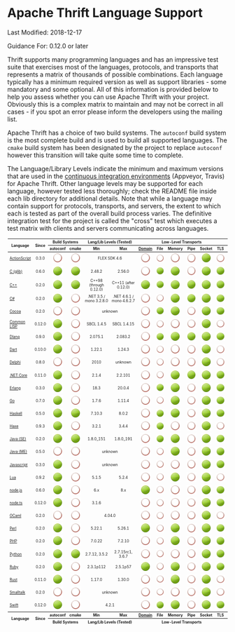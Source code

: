 # Apache Thrift Language Support #

Last Modified: 2018-12-17

Guidance For: 0.12.0 or later

Thrift supports many programming languages and has an impressive test suite that exercises most of the languages, protocols, and transports that represents a matrix of thousands of possible combinations.  Each language typically has a minimum required version as well as support libraries - some mandatory and some optional.  All of this information is provided below to help you assess whether you can use Apache Thrift with your project.  Obviously this is a complex matrix to maintain and may not be correct in all cases - if you spot an error please inform the developers using the mailing list.

Apache Thrift has a choice of two build systems.  The `autoconf` build system is the most complete build and is used to build all supported languages.  The `cmake` build system has been designated by the project to replace `autoconf` however this transition will take quite some time to complete.

The Language/Library Levels indicate the minimum and maximum versions that are used in the [continuous integration environments](build/docker/README.md) (Appveyor, Travis) for Apache Thrift.  Other language levels may be supported for each language, however tested less thoroughly; check the README file inside each lib directory for additional details.  Note that while a language may contain support for protocols, transports, and servers, the extent to which each is tested as part of the overall build process varies.  The definitive integration test for the project is called the "cross" test which executes a test matrix with clients and servers communicating across languages.

<table style="font-size: 60%; padding: 1px;">
<thead>
<tr>
<th rowspan=2>Language</th>
<th rowspan=2 align=center>Since</th>
<th colspan=2 align=center>Build Systems</th>
<th colspan=2 align=center>Lang/Lib Levels (Tested)</th>
<th colspan=6 align=center>Low-Level Transports</th>
<th colspan=3 align=center>Transport Wrappers</th>
<th colspan=4 align=center>Protocols</th>
<th colspan=5 align=center>Servers</th>
<th rowspan=2>Open Issues</th>
</tr>
<tr>
<!-- Build Systems ---------><th>autoconf</th><th>cmake</th>
<!-- Lang/Lib Levels -------><th>Min</th><th>Max</th>
<!-- Low-Level Transports --><th><a href="https://en.wikipedia.org/wiki/Unix_domain_socket">Domain</a></th><th>&nbsp;File&nbsp;</th><th>Memory</th><th>&nbsp;Pipe&nbsp;</th><th>Socket</th><th>&nbsp;TLS&nbsp;</th>
<!-- Transport Wrappers ----><th>Framed</th><th>&nbsp;http&nbsp;</th><th>&nbsp;zlib&nbsp;</th>
<!-- Protocols -------------><th><a href="doc/specs/thrift-binary-protocol.md">Binary</a></th><th><a href="doc/specs/thrift-compact-protocol.md">Compact</a></th><th>&nbsp;JSON&nbsp;</th><th>Multiplex</th>
<!-- Servers ---------------><th>Forking</th><th>Nonblocking</th><th>Simple</th><th>Threaded</th><th>ThreadPool</th>
</tr>
</thead>
<tbody>
<tr align=center>
<td align=left><a href="https://github.com/apache/thrift/blob/master/lib/as3/README.md">ActionScript</a></td>
<!-- Since -----------------><td>0.3.0</td>
<!-- Build Systems ---------><td><img src="doc/images/cred.png" alt=""/></td><td><img src="doc/images/cred.png" alt=""/></td>
<!-- Language Levels -------><td colspan=2>FLEX SDK 4.6</td>
<!-- Low-Level Transports --><td><img src="doc/images/cred.png" alt=""/></td><td><img src="doc/images/cred.png" alt=""/></td><td><img src="doc/images/cred.png" alt=""/></td><td><img src="doc/images/cred.png" alt=""/></td><td><img src="doc/images/cgrn.png" alt="Yes"/></td><td><img src="doc/images/cred.png" alt=""/></td>
<!-- Transport Wrappers ----><td><img src="doc/images/cred.png" alt=""/></td><td><img src="doc/images/cgrn.png" alt="Yes"/></td><td><img src="doc/images/cred.png" alt=""/></td>
<!-- Protocols -------------><td><img src="doc/images/cgrn.png" alt="Yes"/></td><td><img src="doc/images/cred.png" alt=""/></td><td><img src="doc/images/cred.png" alt=""/></td><td><img src="doc/images/cred.png" alt=""/></td>
<!-- Servers ---------------><td><img src="doc/images/cred.png" alt=""/></td><td><img src="doc/images/cred.png" alt=""/></td><td><img src="doc/images/cred.png" alt=""/></td><td><img src="doc/images/cred.png" alt=""/></td><td><img src="doc/images/cred.png" alt=""/></td>
<td align=left><a href="https://issues.apache.org/jira/issues/?jql=project%20%3D%20THRIFT%20AND%20component%20in%20(%22AS3%20-%20Compiler%22%2C%20%22AS3%20-%20Library%22)%20and%20status%20not%20in%20(fixed%2C%20resolved%2C%20closed)">ActionScript</a></td>
</tr>
<tr align=center>
<td align=left><a href="https://github.com/apache/thrift/blob/master/lib/c_glib/README.md">C (glib)</a></td>
<!-- Since -----------------><td>0.6.0</td>
<!-- Build Systems ---------><td><img src="doc/images/cgrn.png" alt="Yes"/></td><td><img src="doc/images/cgrn.png" alt="Yes"/></td>
<!-- Language Levels -------><td>2.48.2</td><td>2.56.0</td>
<!-- Low-Level Transports --><td><img src="doc/images/cred.png" alt=""/></td><td><img src="doc/images/cgrn.png" alt="Yes"/></td><td><img src="doc/images/cgrn.png" alt="Yes"/></td><td><img src="doc/images/cred.png" alt=""/></td><td><img src="doc/images/cgrn.png" alt="Yes"/></td><td><img src="doc/images/cgrn.png" alt="Yes"/></td>
<!-- Transport Wrappers ----><td><img src="doc/images/cgrn.png" alt="Yes"/></td><td><img src="doc/images/cred.png" alt=""/></td><td><img src="doc/images/cred.png" alt=""/></td>
<!-- Protocols -------------><td><img src="doc/images/cgrn.png" alt="Yes"/></td><td><img src="doc/images/cgrn.png" alt="Yes"/></td><td><img src="doc/images/cred.png" alt=""/></td><td><img src="doc/images/cgrn.png" alt="Yes"/></td>
<!-- Servers ---------------><td><img src="doc/images/cred.png" alt=""/></td><td><img src="doc/images/cred.png" alt=""/></td><td><img src="doc/images/cgrn.png" alt="Yes"/></td><td><img src="doc/images/cred.png" alt=""/></td><td><img src="doc/images/cred.png" alt=""/></td>
<td align=left><a href="https://issues.apache.org/jira/issues/?jql=project%20%3D%20THRIFT%20AND%20component%20in%20(%22C%20glib%20-%20Compiler%22%2C%20%22C%20glib%20-%20Library%22)%20and%20status%20not%20in%20(fixed%2C%20resolved%2C%20closed)">C (glib)</a></td>
</tr>
<tr align=center>
<td align=left><a href="https://github.com/apache/thrift/blob/master/lib/cpp/README.md">C++</a></td>
<!-- Since -----------------><td>0.2.0</td>
<!-- Build Systems ---------><td><img src="doc/images/cgrn.png" alt="Yes"/></td><td><img src="doc/images/cgrn.png" alt="Yes"/></td>
<!-- Language Levels -------><td>C++98 (through 0.12.0)</td><td>C++11 (after 0.12.0)</td>
<!-- Low-Level Transports --><td><img src="doc/images/cgrn.png" alt="Yes"/></td><td><img src="doc/images/cgrn.png" alt="Yes"/></td><td><img src="doc/images/cgrn.png" alt="Yes"/></td><td><img src="doc/images/cgrn.png" alt="Yes"/></td><td><img src="doc/images/cgrn.png" alt="Yes"/></td><td><img src="doc/images/cgrn.png" alt="Yes"/></td>
<!-- Transport Wrappers ----><td><img src="doc/images/cgrn.png" alt="Yes"/></td><td><img src="doc/images/cgrn.png" alt="Yes"/></td><td><img src="doc/images/cgrn.png" alt="Yes"/></td>
<!-- Protocols -------------><td><img src="doc/images/cgrn.png" alt="Yes"/></td><td><img src="doc/images/cgrn.png" alt="Yes"/></td><td><img src="doc/images/cgrn.png" alt="Yes"/></td><td><img src="doc/images/cgrn.png" alt="Yes"/></td>
<!-- Servers ---------------><td><img src="doc/images/cred.png" alt=""/></td><td><img src="doc/images/cgrn.png" alt="Yes"/></td><td><img src="doc/images/cgrn.png" alt="Yes"/></td><td><img src="doc/images/cgrn.png" alt="Yes"/></td><td><img src="doc/images/cgrn.png" alt="Yes"/></td>
<td align=left><a href="https://issues.apache.org/jira/issues/?jql=project%20%3D%20THRIFT%20AND%20component%20in%20(%22C%2B%2B%20-%20Compiler%22%2C%20%22C%2B%2B%20-%20Library%22)%20and%20status%20not%20in%20(fixed%2C%20resolved%2C%20closed)">C++</a></td>
</tr>
<tr align=center>
<td align=left><a href="https://github.com/apache/thrift/blob/master/lib/csharp/README.md">C#</a></td>
<!-- Since -----------------><td>0.2.0</td>
<!-- Build Systems ---------><td><img src="doc/images/cgrn.png" alt="Yes"/></td><td><img src="doc/images/cred.png" alt=""/></td>
<!-- Language Levels -------><td>.NET&nbsp;3.5 / mono&nbsp;3.2.8.0</td><td>.NET&nbsp;4.6.1 / mono&nbsp;4.6.2.7</td>
<!-- Low-Level Transports --><td><img src="doc/images/cred.png" alt=""/></td><td><img src="doc/images/cred.png" alt=""/></td><td><img src="doc/images/cgrn.png" alt="Yes"/></td><td><img src="doc/images/cgrn.png" alt="Yes"/></td><td><img src="doc/images/cgrn.png" alt="Yes"/></td><td><img src="doc/images/cgrn.png" alt="Yes"/></td>
<!-- Transport Wrappers ----><td><img src="doc/images/cgrn.png" alt="Yes"/></td><td><img src="doc/images/cgrn.png" alt="Yes"/></td><td><img src="doc/images/cred.png" alt=""/></td>
<!-- Protocols -------------><td><img src="doc/images/cgrn.png" alt="Yes"/></td><td><img src="doc/images/cgrn.png" alt="Yes"/></td><td><img src="doc/images/cgrn.png" alt="Yes"/></td><td><img src="doc/images/cgrn.png" alt="Yes"/></td>
<!-- Servers ---------------><td><img src="doc/images/cred.png" alt=""/></td><td><img src="doc/images/cred.png" alt=""/></td><td><img src="doc/images/cgrn.png" alt="Yes"/></td><td><img src="doc/images/cgrn.png" alt="Yes"/></td><td><img src="doc/images/cgrn.png" alt="Yes"/></td>
<td align=left><a href="https://issues.apache.org/jira/issues/?jql=project%20%3D%20THRIFT%20AND%20component%20in%20(%22C%23%20-%20Compiler%22%2C%20%22C%23%20-%20Library%22)%20and%20status%20not%20in%20(fixed%2C%20resolved%2C%20closed)">C# (.NET)</a></td>
</tr>
<tr align=center>
<td align=left><a href="https://github.com/apache/thrift/blob/master/lib/cocoa/README.md">Cocoa</a></td>
<!-- Since -----------------><td>0.2.0</td>
<!-- Build Systems ---------><td><img src="doc/images/cred.png" alt=""/></td><td><img src="doc/images/cred.png" alt=""/></td>
<!-- Language Levels -------><td colspan=2>unknown</td>
<!-- Low-Level Transports --><td><img src="doc/images/cred.png" alt=""/></td><td><img src="doc/images/cgrn.png" alt="Yes"/></td><td><img src="doc/images/cgrn.png" alt="Yes"/></td><td><img src="doc/images/cred.png" alt=""/></td><td><img src="doc/images/cgrn.png" alt="Yes"/></td><td><img src="doc/images/cgrn.png" alt="Yes"/></td>
<!-- Transport Wrappers ----><td><img src="doc/images/cgrn.png" alt="Yes"/></td><td><img src="doc/images/cgrn.png" alt="Yes"/></td><td><img src="doc/images/cred.png" alt=""/></td>
<!-- Protocols -------------><td><img src="doc/images/cgrn.png" alt="Yes"/></td><td><img src="doc/images/cgrn.png" alt="Yes"/></td><td><img src="doc/images/cred.png" alt=""/></td><td><img src="doc/images/cgrn.png" alt="Yes"/></td>
<!-- Servers ---------------><td><img src="doc/images/cred.png" alt=""/></td><td><img src="doc/images/cred.png" alt=""/></td><td><img src="doc/images/cred.png" alt=""/></td><td><img src="doc/images/cred.png" alt=""/></td><td><img src="doc/images/cgrn.png" alt="Yes"/></td>
<td align=left><a href="https://issues.apache.org/jira/issues/?jql=project%20%3D%20THRIFT%20AND%20component%20in%20(%22Cocoa%20-%20Compiler%22%2C%20%22Cocoa%20-%20Library%22)%20and%20status%20not%20in%20(fixed%2C%20resolved%2C%20closed)">Cocoa</a></td>
</tr>
<tr align=center>
<td align=left><a href="https://github.com/apache/thrift/blob/master/lib/cl/README.md">Common LISP</a></td>
<!-- Since -----------------><td>0.12.0</td>
<!-- Build Systems ---------><td><img src="doc/images/cgrn.png" alt="Yes"/></td><td><img src="doc/images/cred.png" alt=""/></td>
<!-- Language Levels -------><td>SBCL 1.4.5</td><td>SBCL 1.4.15</td>
<!-- Low-Level Transports --><td><img src="doc/images/cred.png" alt=""/></td><td><img src="doc/images/cred.png" alt="Yes"/></td><td><img src="doc/images/cred.png" alt=""/></td><td><img src="doc/images/cred.png" alt=""/></td><td><img src="doc/images/cgrn.png" alt="Yes"/></td><td><img src="doc/images/cred.png" alt=""/></td>
<!-- Transport Wrappers ----><td><img src="doc/images/cgrn.png" alt="Yes"/></td><td><img src="doc/images/cred.png" alt=""/></td><td><img src="doc/images/cred.png" alt=""/></td>
<!-- Protocols -------------><td><img src="doc/images/cgrn.png" alt="Yes"/></td><td><img src="doc/images/cred.png" alt="Yes"/></td><td><img src="doc/images/cred.png" alt=""/></td><td><img src="doc/images/cgrn.png" alt="Yes"/></td>
<!-- Servers ---------------><td><img src="doc/images/cred.png" alt=""/></td><td><img src="doc/images/cred.png" alt="Yes"/></td><td><img src="doc/images/cgrn.png" alt=""/></td><td><img src="doc/images/cred.png" alt=""/></td><td><img src="doc/images/cred.png" alt=""/></td>
<td align=left><a href="https://issues.apache.org/jira/issues/?jql=project%20%3D%20THRIFT%20AND%20component%20in%20(%22Common%20LISP%20-%20Compiler%22%2C%20%22Common%20LISP%20-%20Library%22)%20and%20status%20not%20in%20(fixed%2C%20resolved%2C%20closed)">Common LISP</a></td>
</tr>
<tr align=center>
<td align=left><a href="https://github.com/apache/thrift/blob/master/lib/d/README.md">Dlang</a></td>
<!-- Since -----------------><td>0.9.0</td>
<!-- Build Systems ---------><td><img src="doc/images/cgrn.png" alt="Yes"/></td><td><img src="doc/images/cred.png" alt=""/></td>
<!-- Language Levels -------><td>2.075.1</td><td>2.083.2</td>
<!-- Low-Level Transports --><td><img src="doc/images/cred.png" alt=""/></td><td><img src="doc/images/cgrn.png" alt="Yes"/></td><td><img src="doc/images/cgrn.png" alt="Yes"/></td><td><img src="doc/images/cgrn.png" alt="Yes"/></td><td><img src="doc/images/cgrn.png" alt="Yes"/></td><td><img src="doc/images/cgrn.png" alt="Yes"/></td>
<!-- Transport Wrappers ----><td><img src="doc/images/cgrn.png" alt="Yes"/></td><td><img src="doc/images/cgrn.png" alt="Yes"/></td><td><img src="doc/images/cgrn.png" alt="Yes"/></td>
<!-- Protocols -------------><td><img src="doc/images/cgrn.png" alt="Yes"/></td><td><img src="doc/images/cgrn.png" alt="Yes"/></td><td><img src="doc/images/cgrn.png" alt="Yes"/></td><td><img src="doc/images/cred.png" alt=""/></td>
<!-- Servers ---------------><td><img src="doc/images/cred.png" alt=""/></td><td><img src="doc/images/cgrn.png" alt="Yes"/></td><td><img src="doc/images/cgrn.png" alt="Yes"/></td><td><img src="doc/images/cgrn.png" alt="Yes"/></td><td><img src="doc/images/cgrn.png" alt="Yes"/></td>
<td align=left><a href="https://issues.apache.org/jira/issues/?jql=project%20%3D%20THRIFT%20AND%20component%20in%20(%22D%20-%20Compiler%22%2C%20%22D%20-%20Library%22)%20and%20status%20not%20in%20(fixed%2C%20resolved%2C%20closed)">D</a></td>
</tr>
<tr align=center>
<td align=left><a href="https://github.com/apache/thrift/blob/master/lib/dart/README.md">Dart</a></td>
<!-- Since -----------------><td>0.10.0</td>
<!-- Build Systems ---------><td><img src="doc/images/cgrn.png" alt="Yes"/></td><td><img src="doc/images/cred.png" alt=""/></td>
<!-- Language Levels -------><td>1.22.1</td><td>1.24.3</td>
<!-- Low-Level Transports --><td><img src="doc/images/cred.png" alt=""/></td><td><img src="doc/images/cred.png" alt=""/></td><td><img src="doc/images/cred.png" alt=""/></td><td><img src="doc/images/cred.png" alt=""/></td><td><img src="doc/images/cgrn.png" alt="Yes"/></td><td><img src="doc/images/cred.png" alt=""/></td>
<!-- Transport Wrappers ----><td><img src="doc/images/cgrn.png" alt="Yes"/></td><td><img src="doc/images/cgrn.png" alt="Yes"/></td><td><img src="doc/images/cred.png" alt=""/></td>
<!-- Protocols -------------><td><img src="doc/images/cgrn.png" alt="Yes"/></td><td><img src="doc/images/cgrn.png" alt="Yes"/></td><td><img src="doc/images/cgrn.png" alt="Yes"/></td><td><img src="doc/images/cgrn.png" alt="Yes"/></td>
<!-- Servers ---------------><td><img src="doc/images/cred.png" alt=""/></td><td><img src="doc/images/cred.png" alt=""/></td><td><img src="doc/images/cred.png" alt=""/></td><td><img src="doc/images/cred.png" alt=""/></td><td><img src="doc/images/cred.png" alt=""/></td>
<td align=left><a href="https://issues.apache.org/jira/issues/?jql=project%20%3D%20THRIFT%20AND%20component%20in%20(%22Dart%20-%20Compiler%22%2C%20%22Dart%20-%20Library%22)%20and%20status%20not%20in%20(fixed%2C%20resolved%2C%20closed)">Dart</a></td>
</tr>
<tr align=center>
<td align=left><a href="https://github.com/apache/thrift/blob/master/lib/delphi/README.md">Delphi</a></td>
<!-- Since -----------------><td>0.8.0</td>
<!-- Build Systems ---------><td><img src="doc/images/cred.png" alt=""/></td><td><img src="doc/images/cred.png" alt=""/></td>
<!-- Language Levels -------><td>2010</td><td>unknown</td>
<!-- Low-Level Transports --><td><img src="doc/images/cred.png" alt=""/></td><td><img src="doc/images/cred.png" alt=""/></td><td><img src="doc/images/cred.png" alt=""/></td><td><img src="doc/images/cred.png" alt=""/></td><td><img src="doc/images/cgrn.png" alt="Yes"/></td><td><img src="doc/images/cred.png" alt=""/></td>
<!-- Transport Wrappers ----><td><img src="doc/images/cgrn.png" alt="Yes"/></td><td><img src="doc/images/cgrn.png" alt="Yes"/></td><td><img src="doc/images/cred.png" alt=""/></td>
<!-- Protocols -------------><td><img src="doc/images/cgrn.png" alt="Yes"/></td><td><img src="doc/images/cgrn.png" alt="Yes"/></td><td><img src="doc/images/cgrn.png" alt="Yes"/></td><td><img src="doc/images/cgrn.png" alt="Yes"/></td>
<!-- Servers ---------------><td><img src="doc/images/cred.png" alt=""/></td><td><img src="doc/images/cred.png" alt=""/></td><td><img src="doc/images/cgrn.png" alt="Yes"/></td><td><img src="doc/images/cred.png" alt=""/></td><td><img src="doc/images/cred.png" alt=""/></td>
<td align=left><a href="https://issues.apache.org/jira/issues/?jql=project%20%3D%20THRIFT%20AND%20component%20in%20(%22Delphi%20-%20Compiler%22%2C%20%22Delphi%20-%20Library%22)%20and%20status%20not%20in%20(fixed%2C%20resolved%2C%20closed)">Delphi</a></td>
</tr>
<tr align=center>
<td align=left><a href="https://github.com/apache/thrift/blob/master/lib/netcore/README.md">.NET Core</a></td>
<!-- Since -----------------><td>0.11.0</td>
<!-- Build Systems ---------><td><img src="doc/images/cgrn.png" alt="Yes"/></td><td><img src="doc/images/cred.png" alt=""/></td>
<!-- Language Levels -------><td>2.1.4</td><td>2.2.101</td>
<!-- Low-Level Transports --><td><img src="doc/images/cred.png" alt=""/></td><td><img src="doc/images/cred.png" alt=""/></td><td><img src="doc/images/cgrn.png" alt="Yes"/></td><td><img src="doc/images/cgrn.png" alt="Yes"/></td><td><img src="doc/images/cgrn.png" alt="Yes"/></td><td><img src="doc/images/cgrn.png" alt="Yes"/></td>
<!-- Transport Wrappers ----><td><img src="doc/images/cgrn.png" alt="Yes"/></td><td><img src="doc/images/cgrn.png" alt="Yes"/></td><td><img src="doc/images/cred.png" alt=""/></td>
<!-- Protocols -------------><td><img src="doc/images/cgrn.png" alt="Yes"/></td><td><img src="doc/images/cgrn.png" alt="Yes"/></td><td><img src="doc/images/cgrn.png" alt="Yes"/></td><td><img src="doc/images/cgrn.png" alt="Yes"/></td>
<!-- Servers ---------------><td><img src="doc/images/cred.png" alt=""/></td><td><img src="doc/images/cgrn.png" alt="Yes"/></td><td><img src="doc/images/cred.png" alt=""/></td><td><img src="doc/images/cred.png" alt=""/></td><td><img src="doc/images/cred.png" alt=""/></td>
<td align=left><a href="https://issues.apache.org/jira/issues/?jql=project%20%3D%20THRIFT%20AND%20component%20in%20(%22.NETCore%20-%20Compiler%22%2C%20%22.NETCore%20-%20Library%22)%20and%20status%20not%20in%20(fixed%2C%20resolved%2C%20closed)">.NET Core</a></td>
</tr>
<tr align=center>
<td align=left><a href="https://github.com/apache/thrift/blob/master/lib/erl/README.md">Erlang</a></td>
<!-- Since -----------------><td>0.3.0</td>
<!-- Build Systems ---------><td><img src="doc/images/cgrn.png" alt="Yes"/></td><td><img src="doc/images/cred.png" alt=""/></td>
<!-- Language Levels -------><td>18.3</td><td>20.0.4</td>
<!-- Low-Level Transports --><td><img src="doc/images/cred.png" alt=""/></td><td><img src="doc/images/cgrn.png" alt="Yes"/></td><td><img src="doc/images/cgrn.png" alt="Yes"/></td><td><img src="doc/images/cred.png" alt=""/></td><td><img src="doc/images/cgrn.png" alt="Yes"/></td><td><img src="doc/images/cgrn.png" alt="Yes"/></td>
<!-- Transport Wrappers ----><td><img src="doc/images/cgrn.png" alt="Yes"/></td><td><img src="doc/images/cgrn.png" alt="Yes"/></td><td><img src="doc/images/cred.png" alt=""/></td>
<!-- Protocols -------------><td><img src="doc/images/cgrn.png" alt="Yes"/></td><td><img src="doc/images/cgrn.png" alt="Yes"/></td><td><img src="doc/images/cgrn.png" alt="Yes"/></td><td><img src="doc/images/cgrn.png" alt="Yes"/></td>
<!-- Servers ---------------><td><img src="doc/images/cred.png" alt=""/></td><td><img src="doc/images/cred.png" alt=""/></td><td><img src="doc/images/cgrn.png" alt="Yes"/></td><td><img src="doc/images/cred.png" alt=""/></td><td><img src="doc/images/cred.png" alt=""/></td>
<td align=left><a href="https://issues.apache.org/jira/issues/?jql=project%20%3D%20THRIFT%20AND%20component%20in%20(%22Erlang%20-%20Compiler%22%2C%20%22Erlang%20-%20Library%22)%20and%20status%20not%20in%20(fixed%2C%20resolved%2C%20closed)">Erlang</a></td>
</tr>
<tr align=center>
<td align=left><a href="https://github.com/apache/thrift/blob/master/lib/go/README.md">Go</a></td>
<!-- Since -----------------><td>0.7.0</td>
<!-- Build Systems ---------><td><img src="doc/images/cgrn.png" alt="Yes"/></td><td><img src="doc/images/cred.png" alt=""/></td>
<!-- Language Levels -------><td>1.7.6</td><td>1.11.4</td>
<!-- Low-Level Transports --><td><img src="doc/images/cred.png" alt=""/></td><td><img src="doc/images/cred.png" alt=""/></td><td><img src="doc/images/cgrn.png" alt="Yes"/></td><td><img src="doc/images/cred.png" alt=""/></td><td><img src="doc/images/cgrn.png" alt="Yes"/></td><td><img src="doc/images/cgrn.png" alt="Yes"/></td>
<!-- Transport Wrappers ----><td><img src="doc/images/cgrn.png" alt="Yes"/></td><td><img src="doc/images/cgrn.png" alt="Yes"/></td><td><img src="doc/images/cgrn.png" alt="Yes"/></td>
<!-- Protocols -------------><td><img src="doc/images/cgrn.png" alt="Yes"/></td><td><img src="doc/images/cgrn.png" alt="Yes"/></td><td><img src="doc/images/cgrn.png" alt="Yes"/></td><td><img src="doc/images/cgrn.png" alt="Yes"/></td>
<!-- Servers ---------------><td><img src="doc/images/cred.png" alt=""/></td><td><img src="doc/images/cred.png" alt=""/></td><td><img src="doc/images/cgrn.png" alt="Yes"/></td><td><img src="doc/images/cred.png" alt=""/></td><td><img src="doc/images/cred.png" alt=""/></td>
<td align=left><a href="https://issues.apache.org/jira/issues/?jql=project%20%3D%20THRIFT%20AND%20component%20in%20(%22Go%20-%20Compiler%22%2C%20%22Go%20-%20Library%22)%20and%20status%20not%20in%20(fixed%2C%20resolved%2C%20closed)">Go</a></td>
</tr>
<tr align=center>
<td align=left><a href="https://github.com/apache/thrift/blob/master/lib/hs/README.md">Haskell</a></td>
<!-- Since -----------------><td>0.5.0</td>
<!-- Build Systems ---------><td><img src="doc/images/cgrn.png" alt="Yes"/></td><td><img src="doc/images/cgrn.png" alt="Yes"/></td>
<!-- Language Levels -------><td>7.10.3</td><td>8.0.2</td>
<!-- Low-Level Transports --><td><img src="doc/images/cred.png" alt=""/></td><td><img src="doc/images/cgrn.png" alt="Yes"/></td><td><img src="doc/images/cgrn.png" alt="Yes"/></td><td><img src="doc/images/cred.png" alt=""/></td><td><img src="doc/images/cgrn.png" alt="Yes"/></td><td><img src="doc/images/cgrn.png" alt="Yes"/></td>
<!-- Transport Wrappers ----><td><img src="doc/images/cgrn.png" alt="Yes"/></td><td><img src="doc/images/cgrn.png" alt="Yes"/></td><td><img src="doc/images/cred.png" alt=""/></td>
<!-- Protocols -------------><td><img src="doc/images/cgrn.png" alt="Yes"/></td><td><img src="doc/images/cgrn.png" alt="Yes"/></td><td><img src="doc/images/cgrn.png" alt="Yes"/></td><td><img src="doc/images/cred.png" alt=""/></td>
<!-- Servers ---------------><td><img src="doc/images/cred.png" alt=""/></td><td><img src="doc/images/cred.png" alt=""/></td><td><img src="doc/images/cgrn.png" alt="Yes"/></td><td><img src="doc/images/cgrn.png" alt="Yes"/></td><td><img src="doc/images/cred.png" alt=""/></td>
<td align=left><a href="https://issues.apache.org/jira/issues/?jql=project%20%3D%20THRIFT%20AND%20component%20in%20(%22Haskell%20-%20Compiler%22%2C%20%22Haskell%20-%20Library%22)%20and%20status%20not%20in%20(fixed%2C%20resolved%2C%20closed)">Haskell</a></td>
</tr>
<tr align=center>
<td align=left><a href="https://github.com/apache/thrift/blob/master/lib/haxe/README.md">Haxe</a></td>
<!-- Since -----------------><td>0.9.3</td>
<!-- Build Systems ---------><td><img src="doc/images/cgrn.png" alt="Yes"/></td><td><img src="doc/images/cred.png" alt=""/></td>
<!-- Language Levels -------><td>3.2.1</td><td>3.4.4</td>
<!-- Low-Level Transports --><td><img src="doc/images/cred.png" alt=""/></td><td><img src="doc/images/cgrn.png" alt="Yes"/></td><td><img src="doc/images/cred.png" alt=""/></td><td><img src="doc/images/cred.png" alt=""/></td><td><img src="doc/images/cgrn.png" alt="Yes"/></td><td><img src="doc/images/cred.png" alt=""/></td>
<!-- Transport Wrappers ----><td><img src="doc/images/cgrn.png" alt="Yes"/></td><td><img src="doc/images/cgrn.png" alt="Yes"/></td><td><img src="doc/images/cred.png" alt=""/></td>
<!-- Protocols -------------><td><img src="doc/images/cgrn.png" alt="Yes"/></td><td><img src="doc/images/cgrn.png" alt="Yes"/></td><td><img src="doc/images/cgrn.png" alt="Yes"/></td><td><img src="doc/images/cgrn.png" alt="Yes"/></td>
<!-- Servers ---------------><td><img src="doc/images/cred.png" alt=""/></td><td><img src="doc/images/cred.png" alt=""/></td><td><img src="doc/images/cgrn.png" alt="Yes"/></td><td><img src="doc/images/cred.png" alt=""/></td><td><img src="doc/images/cred.png" alt=""/></td>
<td align=left><a href="https://issues.apache.org/jira/issues/?jql=project%20%3D%20THRIFT%20AND%20component%20in%20(%22Haxe%20-%20Compiler%22%2C%20%22Haxe%20-%20Library%22)%20and%20status%20not%20in%20(fixed%2C%20resolved%2C%20closed)">Haxe</a></td>
</tr>
<tr align=center>
<td align=left><a href="https://github.com/apache/thrift/blob/master/lib/java/README.md">Java (SE)</a></td>
<!-- Since -----------------><td>0.2.0</td>
<!-- Build Systems ---------><td><img src="doc/images/cgrn.png" alt="Yes"/></td><td><img src="doc/images/cgrn.png" alt="Yes"/></td>
<!-- Language Levels -------><td>1.8.0_151</td><td>1.8.0_191</td>
<!-- Low-Level Transports --><td><img src="doc/images/cred.png" alt=""/></td><td><img src="doc/images/cgrn.png" alt="Yes"/></td><td><img src="doc/images/cgrn.png" alt="Yes"/></td><td><img src="doc/images/cred.png" alt=""/></td><td><img src="doc/images/cgrn.png" alt="Yes"/></td><td><img src="doc/images/cgrn.png" alt="Yes"/></td>
<!-- Transport Wrappers ----><td><img src="doc/images/cgrn.png" alt="Yes"/></td><td><img src="doc/images/cgrn.png" alt="Yes"/></td><td><img src="doc/images/cgrn.png" alt="Yes"/></td>
<!-- Protocols -------------><td><img src="doc/images/cgrn.png" alt="Yes"/></td><td><img src="doc/images/cgrn.png" alt="Yes"/></td><td><img src="doc/images/cgrn.png" alt="Yes"/></td><td><img src="doc/images/cgrn.png" alt="Yes"/></td>
<!-- Servers ---------------><td><img src="doc/images/cred.png" alt=""/></td><td><img src="doc/images/cgrn.png" alt="Yes"/></td><td><img src="doc/images/cgrn.png" alt="Yes"/></td><td><img src="doc/images/cgrn.png" alt="Yes"/></td><td><img src="doc/images/cgrn.png" alt="Yes"/></td>
<td align=left><a href="https://issues.apache.org/jira/issues/?jql=project%20%3D%20THRIFT%20AND%20component%20in%20(%22Java%20-%20Compiler%22%2C%20%22Java%20-%20Library%22)%20and%20status%20not%20in%20(fixed%2C%20resolved%2C%20closed)">Java SE</a></td>
</tr>
<tr align=center>
<td align=left><a href="https://github.com/apache/thrift/blob/master/lib/javame/README.md">Java (ME)</a></td>
<!-- Since -----------------><td>0.5.0</td>
<!-- Build Systems ---------><td><img src="doc/images/cred.png" alt=""/></td><td><img src="doc/images/cred.png" alt=""/></td>
<!-- Language Levels -------><td colspan=2>unknown</td>
<!-- Low-Level Transports --><td><img src="doc/images/cred.png" alt=""/></td><td><img src="doc/images/cred.png" alt=""/></td><td><img src="doc/images/cgrn.png" alt="Yes"/></td><td><img src="doc/images/cred.png" alt=""/></td><td><img src="doc/images/cgrn.png" alt="Yes"/></td><td><img src="doc/images/cgrn.png" alt="Yes"/></td>
<!-- Transport Wrappers ----><td><img src="doc/images/cred.png" alt=""/></td><td><img src="doc/images/cgrn.png" alt="Yes"/></td><td><img src="doc/images/cred.png" alt=""/></td>
<!-- Protocols -------------><td><img src="doc/images/cgrn.png" alt="Yes"/></td><td><img src="doc/images/cred.png" alt=""/></td><td><img src="doc/images/cgrn.png" alt="Yes"/></td><td><img src="doc/images/cred.png" alt=""/></td>
<!-- Servers ---------------><td><img src="doc/images/cred.png" alt=""/></td><td><img src="doc/images/cred.png" alt=""/></td><td><img src="doc/images/cred.png" alt=""/></td><td><img src="doc/images/cred.png" alt=""/></td><td><img src="doc/images/cred.png" alt=""/></td>
<td align=left><a href="https://issues.apache.org/jira/issues/?jql=project%20%3D%20THRIFT%20AND%20component%20in%20(%22JavaME%20-%20Compiler%22%2C%20%22JavaME%20-%20Library%22)%20and%20status%20not%20in%20(fixed%2C%20resolved%2C%20closed)">Java ME</a></td>
</tr>
<tr align=center>
<td align=left><a href="https://github.com/apache/thrift/blob/master/lib/js/README.md">Javascript</a></td>
<!-- Since -----------------><td>0.3.0</td>
<!-- Build Systems ---------><td><img src="doc/images/cgrn.png" alt="Yes"/></td><td><img src="doc/images/cred.png" alt=""/></td>
<!-- Language Levels -------><td colspan=2>unknown</td>
<!-- Low-Level Transports --><td><img src="doc/images/cred.png" alt=""/></td><td><img src="doc/images/cred.png" alt=""/></td><td><img src="doc/images/cred.png" alt=""/></td><td><img src="doc/images/cred.png" alt=""/></td><td><img src="doc/images/cgrn.png" alt="Yes"/></td><td><img src="doc/images/cgrn.png" alt="Yes"/></td>
<!-- Transport Wrappers ----><td><img src="doc/images/cred.png" alt=""/></td><td><img src="doc/images/cgrn.png" alt="Yes"/></td><td><img src="doc/images/cred.png" alt=""/></td>
<!-- Protocols -------------><td><img src="doc/images/cred.png" alt=""/></td><td><img src="doc/images/cred.png" alt=""/></td><td><img src="doc/images/cgrn.png" alt="Yes"/></td><td><img src="doc/images/cgrn.png" alt="Yes"/></td>
<!-- Servers ---------------><td><img src="doc/images/cred.png" alt=""/></td><td><img src="doc/images/cred.png" alt=""/></td><td><img src="doc/images/cred.png" alt=""/></td><td><img src="doc/images/cred.png" alt=""/></td><td><img src="doc/images/cred.png" alt=""/></td>
<td align=left><a href="https://issues.apache.org/jira/issues/?jql=project%20%3D%20THRIFT%20AND%20component%20in%20(%22Javascript%20-%20Compiler%22%2C%20%22Javascript%20-%20Library%22)%20and%20status%20not%20in%20(fixed%2C%20resolved%2C%20closed)">Javascript</a></td>
</tr>
<tr align=center>
<td align=left><a href="https://github.com/apache/thrift/blob/master/lib/lua/README.md">Lua</a></td>
<!-- Since -----------------><td>0.9.2</td>
<!-- Build Systems ---------><td><img src="doc/images/cgrn.png" alt="Yes"/></td><td><img src="doc/images/cred.png" alt=""/></td>
<!-- Language Levels -------><td>5.1.5</td><td>5.2.4</td>
<!-- Low-Level Transports --><td><img src="doc/images/cred.png" alt=""/></td><td><img src="doc/images/cred.png" alt=""/></td><td><img src="doc/images/cgrn.png" alt="Yes"/></td><td><img src="doc/images/cred.png" alt=""/></td><td><img src="doc/images/cgrn.png" alt="Yes"/></td><td><img src="doc/images/cred.png" alt=""/></td>
<!-- Transport Wrappers ----><td><img src="doc/images/cgrn.png" alt="Yes"/></td><td><img src="doc/images/cgrn.png" alt="Yes"/></td><td><img src="doc/images/cred.png" alt=""/></td>
<!-- Protocols -------------><td><img src="doc/images/cgrn.png" alt="Yes"/></td><td><img src="doc/images/cgrn.png" alt="Yes"/></td><td><img src="doc/images/cgrn.png" alt="Yes"/></td><td><img src="doc/images/cred.png" alt=""/></td>
<!-- Servers ---------------><td><img src="doc/images/cred.png" alt=""/></td><td><img src="doc/images/cred.png" alt=""/></td><td><img src="doc/images/cgrn.png" alt="Yes"/></td><td><img src="doc/images/cred.png" alt=""/></td><td><img src="doc/images/cred.png" alt=""/></td>
<td align=left><a href="https://issues.apache.org/jira/issues/?jql=project%20%3D%20THRIFT%20AND%20component%20in%20(%22Lua%20-%20Compiler%22%2C%20%22Lua%20-%20Library%22)%20and%20status%20not%20in%20(fixed%2C%20resolved%2C%20closed)">Lua</a></td>
</tr>
<tr align=center>
<td align=left><a href="https://github.com/apache/thrift/blob/master/lib/nodejs/README.md">node.js</a></td>
<!-- Since -----------------><td>0.6.0</td>
<!-- Build Systems ---------><td><img src="doc/images/cgrn.png" alt="Yes"/></td><td><img src="doc/images/cred.png" alt=""/></td>
<!-- Language Levels -------><td>6.x</td><td>8.x</td>
<!-- Low-Level Transports --><td><img src="doc/images/cgrn.png" alt="Yes"/></td><td><img src="doc/images/cred.png" alt=""/></td><td><img src="doc/images/cred.png" alt=""/></td><td><img src="doc/images/cred.png" alt=""/></td><td><img src="doc/images/cgrn.png" alt="Yes"/></td><td><img src="doc/images/cgrn.png" alt="Yes"/></td>
<!-- Transport Wrappers ----><td><img src="doc/images/cgrn.png" alt="Yes"/></td><td><img src="doc/images/cgrn.png" alt="Yes"/></td><td><img src="doc/images/cred.png" alt=""/></td>
<!-- Protocols -------------><td><img src="doc/images/cgrn.png" alt="Yes"/></td><td><img src="doc/images/cgrn.png" alt="Yes"/></td><td><img src="doc/images/cgrn.png" alt="Yes"/></td><td><img src="doc/images/cgrn.png" alt="Yes"/></td>
<!-- Servers ---------------><td><img src="doc/images/cred.png" alt=""/></td><td><img src="doc/images/cred.png" alt=""/></td><td><img src="doc/images/cgrn.png" alt="Yes"/></td><td><img src="doc/images/cred.png" alt=""/></td><td><img src="doc/images/cred.png" alt=""/></td>
<td align=left><a href="https://issues.apache.org/jira/issues/?jql=project%20%3D%20THRIFT%20AND%20component%20in%20(%22Node.js%20-%20Compiler%22%2C%20%22Node.js%20-%20Library%22)%20and%20status%20not%20in%20(fixed%2C%20resolved%2C%20closed)">node.js</a></td>
</tr>
<tr align=center>
<td align=left><a href="https://github.com/apache/thrift/blob/master/lib/nodets/README.md">node.ts</a></td>
<!-- Since -----------------><td>0.12.0</td>
<!-- Build Systems ---------><td><img src="doc/images/cgrn.png" alt="Yes"/></td><td><img src="doc/images/cred.png" alt=""/></td>
<!-- Language Levels -------><td>3.1.6</td><td></td>
<!-- Low-Level Transports --><td><img src="doc/images/cred.png" alt=""/></td><td><img src="doc/images/cred.png" alt=""/></td><td><img src="doc/images/cred.png" alt=""/></td><td><img src="doc/images/cred.png" alt=""/></td><td><img src="doc/images/cgrn.png" alt="Yes"/></td><td><img src="doc/images/cgrn.png" alt="Yes"/></td>
<!-- Transport Wrappers ----><td><img src="doc/images/cred.png" alt=""/></td><td><img src="doc/images/cred.png" alt=""/></td><td><img src="doc/images/cred.png" alt=""/></td>
<!-- Protocols -------------><td><img src="doc/images/cgrn.png" alt="Yes"/></td><td><img src="doc/images/cred.png" alt=""/></td><td><img src="doc/images/cred.png" alt=""/></td><td><img src="doc/images/cred.png" alt=""/></td>
<!-- Servers ---------------><td><img src="doc/images/cred.png" alt=""/></td><td><img src="doc/images/cred.png" alt=""/></td><td><img src="doc/images/cgrn.png" alt="Yes"/></td><td><img src="doc/images/cred.png" alt=""/></td><td><img src="doc/images/cred.png" alt=""/></td>
<td align=left><a href="https://issues.apache.org/jira/issues/?jql=project%20%3D%20THRIFT%20AND%20component%20in%20(%22TypeScript%20-%20Library%22)%20and%20status%20not%20in%20(fixed%2C%20resolved%2C%20closed)">node.ts</a></td>
</tr>
<tr align=center>
<td align=left><a href="https://github.com/apache/thrift/blob/master/lib/ocaml/README.md">OCaml</a></td>
<!-- Since -----------------><td>0.2.0</td>
<!-- Build Systems ---------><td><img src="doc/images/cred.png" alt=""/></td><td><img src="doc/images/cred.png" alt=""/></td>
<!-- Language Levels -------><td colspan=2>4.04.0</td>
<!-- Low-Level Transports --><td><img src="doc/images/cred.png" alt=""/></td><td><img src="doc/images/cred.png" alt=""/></td><td><img src="doc/images/cred.png" alt=""/></td><td><img src="doc/images/cred.png" alt=""/></td><td><img src="doc/images/cgrn.png" alt="Yes"/></td><td><img src="doc/images/cred.png" alt=""/></td>
<!-- Transport Wrappers ----><td><img src="doc/images/cgrn.png" alt="Yes"/></td><td><img src="doc/images/cred.png" alt=""/></td><td><img src="doc/images/cred.png" alt=""/></td>
<!-- Protocols -------------><td><img src="doc/images/cgrn.png" alt="Yes"/></td><td><img src="doc/images/cred.png" alt=""/></td><td><img src="doc/images/cred.png" alt=""/></td><td><img src="doc/images/cred.png" alt=""/></td>
<!-- Servers ---------------><td><img src="doc/images/cred.png" alt=""/></td><td><img src="doc/images/cred.png" alt=""/></td><td><img src="doc/images/cgrn.png" alt="Yes"/></td><td><img src="doc/images/cgrn.png" alt="Yes"/></td><td><img src="doc/images/cred.png" alt=""/></td>
<td align=left><a href="https://issues.apache.org/jira/issues/?jql=project%20%3D%20THRIFT%20AND%20component%20in%20(%22OCaml%20-%20Compiler%22%2C%20%22OCaml%20-%20Library%22)%20and%20status%20not%20in%20(fixed%2C%20resolved%2C%20closed)">OCaml</a></td>
</tr>
<tr align=center>
<td align=left><a href="https://github.com/apache/thrift/blob/master/lib/perl/README.md">Perl</a></td>
<!-- Since -----------------><td>0.2.0</td>
<!-- Build Systems ---------><td><img src="doc/images/cgrn.png" alt="Yes"/></td><td><img src="doc/images/cred.png" alt=""/></td>
<!-- Language Levels -------><td>5.22.1</td><td>5.26.1</td>
<!-- Low-Level Transports --><td><img src="doc/images/cgrn.png" alt="Yes"/></td><td><img src="doc/images/cred.png" alt=""/></td><td><img src="doc/images/cgrn.png" alt="Yes"/></td><td><img src="doc/images/cred.png" alt=""/></td><td><img src="doc/images/cgrn.png" alt="Yes"/></td><td><img src="doc/images/cgrn.png" alt="Yes"/></td>
<!-- Transport Wrappers ----><td><img src="doc/images/cgrn.png" alt="Yes"/></td><td><img src="doc/images/cgrn.png" alt="Yes"/></td><td><img src="doc/images/cred.png" alt=""/></td>
<!-- Protocols -------------><td><img src="doc/images/cgrn.png" alt="Yes"/></td><td><img src="doc/images/cred.png" alt=""/></td><td><img src="doc/images/cgrn.png" alt="Yes"/></td><td><img src="doc/images/cgrn.png" alt="Yes"/></td>
<!-- Servers ---------------><td><img src="doc/images/cgrn.png" alt="Yes"/></td><td><img src="doc/images/cred.png" alt=""/></td><td><img src="doc/images/cgrn.png" alt="Yes"/></td><td><img src="doc/images/cred.png" alt=""/></td><td><img src="doc/images/cred.png" alt=""/></td>
<td align=left><a href="https://issues.apache.org/jira/issues/?jql=project%20%3D%20THRIFT%20AND%20component%20in%20(%22Perl%20-%20Compiler%22%2C%20%22Perl%20-%20Library%22)%20and%20status%20not%20in%20(fixed%2C%20resolved%2C%20closed)">Perl</a></td>
</tr>
<tr align=center>
<td align=left><a href="https://github.com/apache/thrift/blob/master/lib/php/README.md">PHP</a></td>
<!-- Since -----------------><td>0.2.0</td>
<!-- Build Systems ---------><td><img src="doc/images/cgrn.png" alt="Yes"/></td><td><img src="doc/images/cred.png" alt=""/></td>
<!-- Language Levels -------><td>7.0.22</td><td>7.2.10</td>
<!-- Low-Level Transports --><td><img src="doc/images/cred.png" alt=""/></td><td><img src="doc/images/cred.png" alt=""/></td><td><img src="doc/images/cgrn.png" alt="Yes"/></td><td><img src="doc/images/cred.png" alt=""/></td><td><img src="doc/images/cgrn.png" alt="Yes"/></td><td><img src="doc/images/cgrn.png" alt="Yes"/></td>
<!-- Transport Wrappers ----><td><img src="doc/images/cgrn.png" alt="Yes"/></td><td><img src="doc/images/cgrn.png" alt="Yes"/></td><td><img src="doc/images/cred.png" alt=""/></td>
<!-- Protocols -------------><td><img src="doc/images/cgrn.png" alt="Yes"/></td><td><img src="doc/images/cgrn.png" alt="Yes"/></td><td><img src="doc/images/cgrn.png" alt="Yes"/></td><td><img src="doc/images/cgrn.png" alt="Yes"/></td>
<!-- Servers ---------------><td><img src="doc/images/cgrn.png" alt="Yes"/></td><td><img src="doc/images/cred.png" alt=""/></td><td><img src="doc/images/cgrn.png" alt="Yes"/></td><td><img src="doc/images/cred.png" alt=""/></td><td><img src="doc/images/cred.png" alt=""/></td>
<td align=left><a href="https://issues.apache.org/jira/issues/?jql=project%20%3D%20THRIFT%20AND%20component%20in%20(%22PHP%20-%20Compiler%22%2C%20%22PHP%20-%20Library%22)%20and%20status%20not%20in%20(fixed%2C%20resolved%2C%20closed)">PHP</a></td>
</tr>
<tr align=center>
<td align=left><a href="https://github.com/apache/thrift/blob/master/lib/py/README.md">Python</a></td>
<!-- Since -----------------><td>0.2.0</td>
<!-- Build Systems ---------><td><img src="doc/images/cgrn.png" alt="Yes"/></td><td><img src="doc/images/cgrn.png" alt="Yes"/></td>
<!-- Language Levels -------><td>2.7.12, 3.5.2</td><td>2.7.15rc1, 3.6.7</td>
<!-- Low-Level Transports --><td><img src="doc/images/cred.png" alt=""/></td><td><img src="doc/images/cred.png" alt=""/></td><td><img src="doc/images/cred.png" alt=""/></td><td><img src="doc/images/cred.png" alt=""/></td><td><img src="doc/images/cgrn.png" alt="Yes"/></td><td><img src="doc/images/cgrn.png" alt="Yes"/></td>
<!-- Transport Wrappers ----><td><img src="doc/images/cred.png" alt=""/></td><td><img src="doc/images/cgrn.png" alt="Yes"/></td><td><img src="doc/images/cgrn.png" alt="Yes"/></td>
<!-- Protocols -------------><td><img src="doc/images/cgrn.png" alt="Yes"/></td><td><img src="doc/images/cgrn.png" alt="Yes"/></td><td><img src="doc/images/cgrn.png" alt="Yes"/></td><td><img src="doc/images/cgrn.png" alt="Yes"/></td>
<!-- Servers ---------------><td><img src="doc/images/cgrn.png" alt="Yes"/></td><td><img src="doc/images/cgrn.png" alt="Yes"/></td><td><img src="doc/images/cgrn.png" alt="Yes"/></td><td><img src="doc/images/cred.png" alt=""/></td><td><img src="doc/images/cred.png" alt=""/></td>
<td align=left><a href="https://issues.apache.org/jira/issues/?jql=project%20%3D%20THRIFT%20AND%20component%20in%20(%22Python%20-%20Compiler%22%2C%20%22Python%20-%20Library%22)%20and%20status%20not%20in%20(fixed%2C%20resolved%2C%20closed)">Python</a></td>
</tr>
<tr align=center>
<td align=left><a href="https://github.com/apache/thrift/blob/master/lib/rb/README.md">Ruby</a></td>
<!-- Since -----------------><td>0.2.0</td>
<!-- Build Systems ---------><td><img src="doc/images/cgrn.png" alt="Yes"/></td><td><img src="doc/images/cred.png" alt=""/></td>
<!-- Language Levels -------><td>2.3.1p112</td><td>2.5.1p57</td>
<!-- Low-Level Transports --><td><img src="doc/images/cgrn.png" alt="Yes"/></td><td><img src="doc/images/cred.png" alt=""/></td><td><img src="doc/images/cgrn.png" alt="Yes"/></td><td><img src="doc/images/cred.png" alt=""/></td><td><img src="doc/images/cgrn.png" alt="Yes"/></td><td><img src="doc/images/cgrn.png" alt="Yes"/></td>
<!-- Transport Wrappers ----><td><img src="doc/images/cgrn.png" alt="Yes"/></td><td><img src="doc/images/cgrn.png" alt="Yes"/></td><td><img src="doc/images/cred.png" alt=""/></td>
<!-- Protocols -------------><td><img src="doc/images/cgrn.png" alt="Yes"/></td><td><img src="doc/images/cgrn.png" alt="Yes"/></td><td><img src="doc/images/cgrn.png" alt="Yes"/></td><td><img src="doc/images/cgrn.png" alt="Yes"/></td>
<!-- Servers ---------------><td><img src="doc/images/cred.png" alt=""/></td><td><img src="doc/images/cgrn.png" alt="Yes"/></td><td><img src="doc/images/cgrn.png" alt="Yes"/></td><td><img src="doc/images/cgrn.png" alt="Yes"/></td><td><img src="doc/images/cgrn.png" alt="Yes"/></td>
<td align=left><a href="https://issues.apache.org/jira/issues/?jql=project%20%3D%20THRIFT%20AND%20component%20in%20(%22Ruby%20-%20Compiler%22%2C%20%22Ruby%20-%20Library%22)%20and%20status%20not%20in%20(fixed%2C%20resolved%2C%20closed)">Ruby</a></td>
</tr>
<tr align=center>
<td align=left><a href="https://github.com/apache/thrift/blob/master/lib/rs/README.md">Rust</a></td>
<!-- Since -----------------><td>0.11.0</td>
<!-- Build Systems ---------><td><img src="doc/images/cgrn.png" alt="Yes"/></td><td><img src="doc/images/cred.png" alt=""/></td>
<!-- Language Levels -------><td>1.17.0</td><td>1.30.0</td>
<!-- Low-Level Transports --><td><img src="doc/images/cred.png" alt=""/></td><td><img src="doc/images/cred.png" alt=""/></td><td><img src="doc/images/cgrn.png" alt="Yes"/></td><td><img src="doc/images/cred.png" alt=""/></td><td><img src="doc/images/cgrn.png" alt="Yes"/></td><td><img src="doc/images/cred.png" alt=""/></td>
<!-- Transport Wrappers ----><td><img src="doc/images/cgrn.png" alt="Yes"/></td><td><img src="doc/images/cred.png" alt=""/></td><td><img src="doc/images/cred.png" alt=""/></td>
<!-- Protocols -------------><td><img src="doc/images/cgrn.png" alt="Yes"/></td><td><img src="doc/images/cgrn.png" alt="Yes"/></td><td><img src="doc/images/cred.png" alt=""/></td><td><img src="doc/images/cgrn.png" alt="Yes"/></td>
<!-- Servers ---------------><td><img src="doc/images/cred.png" alt=""/></td><td><img src="doc/images/cred.png" alt=""/></td><td><img src="doc/images/cred.png" alt=""/></td><td><img src="doc/images/cgrn.png" alt="Yes"/></td><td><img src="doc/images/cred.png" alt=""/></td>
<td align=left><a href="https://issues.apache.org/jira/issues/?jql=project%20%3D%20THRIFT%20AND%20component%20in%20(%22Rust%20-%20Compiler%22%2C%20%22Rust%20-%20Library%22)%20and%20status%20not%20in%20(fixed%2C%20resolved%2C%20closed)">Rust</a></td>
</tr>
<tr align=center>
<td align=left><a href="https://github.com/apache/thrift/blob/master/lib/st/README.md">Smalltalk</a></td>
<!-- Since -----------------><td>0.2.0</td>
<!-- Build Systems ---------><td><img src="doc/images/cred.png" alt=""/></td><td><img src="doc/images/cred.png" alt=""/></td>
<!-- Language Levels -------><td colspan=2>unknown</td>
<!-- Low-Level Transports --><td><img src="doc/images/cred.png" alt=""/></td><td><img src="doc/images/cred.png" alt=""/></td><td><img src="doc/images/cred.png" alt=""/></td><td><img src="doc/images/cred.png" alt=""/></td><td><img src="doc/images/cgrn.png" alt="Yes"/></td><td><img src="doc/images/cred.png" alt=""/></td>
<!-- Transport Wrappers ----><td><img src="doc/images/cred.png" alt=""/></td><td><img src="doc/images/cred.png" alt=""/></td><td><img src="doc/images/cred.png" alt=""/></td>
<!-- Protocols -------------><td><img src="doc/images/cgrn.png" alt="Yes"/></td><td><img src="doc/images/cred.png" alt=""/></td><td><img src="doc/images/cred.png" alt=""/></td><td><img src="doc/images/cred.png" alt=""/></td>
<!-- Servers ---------------><td><img src="doc/images/cred.png" alt=""/></td><td><img src="doc/images/cred.png" alt=""/></td><td><img src="doc/images/cred.png" alt=""/></td><td><img src="doc/images/cred.png" alt=""/></td><td><img src="doc/images/cred.png" alt=""/></td>
<td align=left><a href="https://issues.apache.org/jira/issues/?jql=project%20%3D%20THRIFT%20AND%20component%20in%20(%22Smalltalk%20-%20Compiler%22%2C%20%22Smalltalk%20-%20Library%22)%20and%20status%20not%20in%20(fixed%2C%20resolved%2C%20closed)">Smalltalk</a></td>
</tr>
<tr align=center>
<td align=left><a href="https://github.com/apache/thrift/blob/master/lib/swift/README.md">Swift</a></td>
<!-- Since -----------------><td>0.12.0</td>
<!-- Build Systems ---------><td><img src="doc/images/cgrn.png" alt="Yes"/></td><td><img src="doc/images/cred.png" alt=""/></td>
<!-- Language Levels -------><td colspan=2>4.2.1</td>
<!-- Low-Level Transports --><td><img src="doc/images/cred.png" alt=""/></td><td><img src="doc/images/cgrn.png" alt="Yes"/></td><td><img src="doc/images/cgrn.png" alt="Yes"/></td><td><img src="doc/images/cred.png" alt=""/></td><td><img src="doc/images/cgrn.png" alt="Yes"/></td><td><img src="doc/images/cgrn.png" alt="Yes"/></td>
<!-- Transport Wrappers ----><td><img src="doc/images/cgrn.png" alt="Yes"/></td><td><img src="doc/images/cgrn.png" alt="Yes"/></td><td><img src="doc/images/cred.png" alt=""/></td>
<!-- Protocols -------------><td><img src="doc/images/cgrn.png" alt="Yes"/></td><td><img src="doc/images/cgrn.png" alt="Yes"/></td><td><img src="doc/images/cred.png" alt=""/></td><td><img src="doc/images/cgrn.png" alt="Yes"/></td>
<!-- Servers ---------------><td><img src="doc/images/cred.png" alt=""/></td><td><img src="doc/images/cred.png" alt=""/></td><td><img src="doc/images/cred.png" alt=""/></td><td><img src="doc/images/cred.png" alt=""/></td><td><img src="doc/images/cgrn.png" alt="Yes"/></td>
<td align=left><a href="https://issues.apache.org/jira/issues/?jql=project%20%3D%20THRIFT%20AND%20component%20in%20(%22Swift%20-%20Compiler%22%2C%20%22Swift%20-%20Library%22)%20and%20status%20not%20in%20(fixed%2C%20resolved%2C%20closed)">Swift</a></td>
</tr>
</tbody>
<tfoot>
<tr>
<th rowspan=2>Language</th>
<th rowspan=2 align=center>Since</th>
<!-- Build Systems ---------><th>autoconf</th><th>cmake</th>
<!-- Lang/Lib Levels -------><th>Min</th><th>Max</th>
<!-- Low-Level Transports --><th><a href="https://en.wikipedia.org/wiki/Unix_domain_socket">Domain</a></th></th><th>&nbsp;File&nbsp;</th><th>Memory</th><th>&nbsp;Pipe&nbsp;</th><th>Socket</th><th>&nbsp;TLS&nbsp;</th>
<!-- Transport Wrappers ----><th>Framed</th><th>&nbsp;http&nbsp;</th><th>&nbsp;zlib&nbsp;</th>
<!-- Protocols -------------><th><a href="doc/specs/thrift-binary-protocol.md">Binary</a></th><th><a href="doc/specs/thrift-compact-protocol.md">Compact</a></th><th>&nbsp;JSON&nbsp;</th><th>Multiplex</th>
<!-- Servers ---------------><th>Forking</th><th>Nonblocking</th><th>Simple</th><th>Threaded</th><th>ThreadPool</th>
<th rowspan=2>Open Issues</th>
</tr>
<tr>
<th colspan=2 align=center>Build Systems</th>
<th colspan=2 align=center>Lang/Lib Levels (Tested)</th>
<th colspan=6 align=center>Low-Level Transports</th>
<th colspan=3 align=center>Transport Wrappers</th>
<th colspan=4 align=center>Protocols</th>
<th colspan=5 align=center>Servers</th>
</tr>
</tfoot>
</ft
table>
